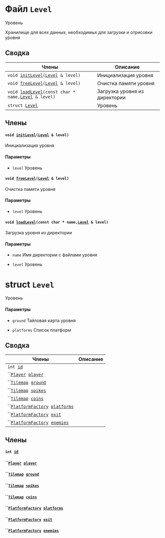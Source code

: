 # Файл `Level` 

Уровень

Хранилище для всех данных, необходимых для загрузки и отрисовки уровня

## Сводка

 Члены                          | Описание                                    
--------------------------------|---------------------------------------------
`void `[`initLevel`](#group__Level__1ga7e4a56d60c085e76a1aebe958e595455)`(`[`Level`](api/Level.md#structLevel)` & level)`            | Инициализация уровня
`void `[`freeLevel`](#group__Level__1ga09fb76049d1190af2d0f43758ac7e21c)`(`[`Level`](api/Level.md#structLevel)` & level)`            | Очистка памяти уровня
`void `[`loadLevel`](#group__Level__1gabe7b191cec72ce5dfd0a0a40c954fce2)`(const char * name,`[`Level`](api/Level.md#structLevel)` & level)`            | Загрузка уровня из директории
`struct `[`Level`](#structLevel) | Уровень

## Члены  

#### `void `[`initLevel`](#group__Level__1ga7e4a56d60c085e76a1aebe958e595455)`(`[`Level`](api/Level.md#structLevel)` & level)` 

Инициализация уровня

#### Параметры
* `level` Уровень

#### `void `[`freeLevel`](#group__Level__1ga09fb76049d1190af2d0f43758ac7e21c)`(`[`Level`](api/Level.md#structLevel)` & level)` 

Очистка памяти уровня

#### Параметры
* `level` Уровень

#### `void `[`loadLevel`](#group__Level__1gabe7b191cec72ce5dfd0a0a40c954fce2)`(const char * name,`[`Level`](api/Level.md#structLevel)` & level)` 

Загрузка уровня из директории

#### Параметры
* `name` Имя директории с файлами уровня 

* `level` Уровень

# struct `Level` 

Уровень

#### Параметры
* `ground` Тайловая карта уровня 

* `platforms` Список платформ

## Сводка

 Члены                          | Описание                                    
--------------------------------|---------------------------------------------
`int `[`id`](#structLevel_1acd7d99360a99ebbe89a9410c1741ae4b) | 
``[`Player`](api/Player.md#structPlayer)` `[`player`](#structLevel_1aae2f48ac36bd08832036e4ec37eb5b79) | 
``[`Tilemap`](api/Rect.md#structTilemap)` `[`ground`](#structLevel_1a144f165554a1661884bedba63a294047) | 
``[`Tilemap`](api/Rect.md#structTilemap)` `[`spikes`](#structLevel_1a667f1cbd16a6723da21d50125597def0) | 
``[`Tilemap`](api/Rect.md#structTilemap)` `[`coins`](#structLevel_1a2a75ce2c78deb967de2ffbd63d0bbe69) | 
``[`PlatformFactory`](api/PlatformFactory.md#structPlatformFactory)` `[`platforms`](#structLevel_1a1ff993cd54fac87819ae33d705197582) | 
``[`PlatformFactory`](api/PlatformFactory.md#structPlatformFactory)` `[`exit`](#structLevel_1a977af390db7f3432b9ec0da0fde6c129) | 
``[`PlatformFactory`](api/PlatformFactory.md#structPlatformFactory)` `[`enemies`](#structLevel_1a0f89997f8c58d600a4aa0a8b329753bc) | 

## Члены  

#### `int `[`id`](#structLevel_1acd7d99360a99ebbe89a9410c1741ae4b) 

#### ``[`Player`](api/Player.md#structPlayer)` `[`player`](#structLevel_1aae2f48ac36bd08832036e4ec37eb5b79) 

#### ``[`Tilemap`](api/Rect.md#structTilemap)` `[`ground`](#structLevel_1a144f165554a1661884bedba63a294047) 

#### ``[`Tilemap`](api/Rect.md#structTilemap)` `[`spikes`](#structLevel_1a667f1cbd16a6723da21d50125597def0) 

#### ``[`Tilemap`](api/Rect.md#structTilemap)` `[`coins`](#structLevel_1a2a75ce2c78deb967de2ffbd63d0bbe69) 

#### ``[`PlatformFactory`](api/PlatformFactory.md#structPlatformFactory)` `[`platforms`](#structLevel_1a1ff993cd54fac87819ae33d705197582) 

#### ``[`PlatformFactory`](api/PlatformFactory.md#structPlatformFactory)` `[`exit`](#structLevel_1a977af390db7f3432b9ec0da0fde6c129) 

#### ``[`PlatformFactory`](api/PlatformFactory.md#structPlatformFactory)` `[`enemies`](#structLevel_1a0f89997f8c58d600a4aa0a8b329753bc) 

